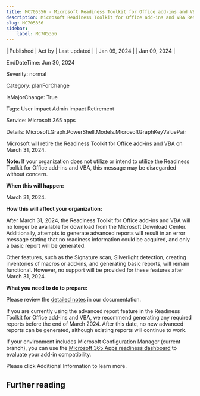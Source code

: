 ```yaml
---
title: MC705356 - Microsoft Readiness Toolkit for Office add-ins and VBA Retirement note
description: Microsoft Readiness Toolkit for Office add-ins and VBA Retirement note
slug: MC705356
sidebar:
    label: MC705356
---
```


| Published | Act by | Last updated |
| Jan 09, 2024 |  | Jan 09, 2024 |

EndDateTime: Jun 30, 2024

Severity: normal

Category: planForChange

IsMajorChange: True

Tags: User impact Admin impact Retirement

Service: Microsoft 365 apps

Details: Microsoft.Graph.PowerShell.Models.MicrosoftGraphKeyValuePair

<p>Microsoft will retire the Readiness Toolkit for Office add-ins and VBA on March 31, 2024.</p><p><b>Note:&nbsp;</b>If your organization does not utilize or intend to utilize the Readiness Toolkit for Office add-ins and VBA, this message may be disregarded without concern.</p><p><b>When this will happen:</b></p><p>March 31, 2024.</p><p><b>How this will affect your organization:</b><br></p><p>After March 31, 2024, the Readiness Toolkit for Office add-ins and VBA will no longer be available for download from the Microsoft Download Center. Additionally, attempts to generate advanced reports will result in an error message stating that no readiness information could be acquired, and only a basic report will be generated.</p><p>Other features, such as the Signature scan, Silverlight detection, creating inventories of macros or add-ins, and generating basic reports, will remain functional. However, no support will be provided for these features after March 31, 2024.</p><p><b>What you need to do to prepare:</b></p><p>Please review the <a href="https://learn.microsoft.com/deployoffice/readiness-toolkit-application-compatibility-microsoft-365-apps#office-readiness-toolkit-retirement" target="_blank">detailed notes</a>&nbsp;in our documentation.</p><p>If you are currently using the advanced report feature in the Readiness Toolkit for Office add-ins and VBA, we recommend generating any required reports before the end of March 2024. After this date, no new advanced reports can be generated, although existing reports will continue to work.
</p><p>
</p><p>If your environment includes Microsoft Configuration Manager (current branch), you can use the <a href="https://learn.microsoft.com/mem/configmgr/sum/deploy-use/office-365-dashboard#bkmk_readiness-dash" target="_blank">Microsoft 365 Apps readiness dashboard</a> to evaluate your add-in compatibility.</p><p>Please click Additional Information to learn more.</p>

## Further reading
